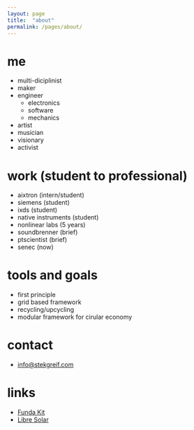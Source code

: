 ```yaml
---
layout: page
title:  "about"
permalink: /pages/about/
---
```


# me
- multi-diciplinist
- maker
- engineer
  - electronics
  - software
  - mechanics
- artist
- musician
- visionary
- activist

# work (student to professional)
- aixtron (intern/student)
- siemens (student)
- ixds (student)
- native instruments (student)
- nonlinear labs (5 years)
- soundbrenner (brief)
- ptscientist (brief)
- senec (now)

# tools and goals
- first principle
- grid based framework
- recycling/upcycling
- modular framework for cirular economy

# contact
- info@stekgreif.com

# links
- [Funda Kit](http://www.fundakit.org)
- [Libre Solar](https://libre.solar)
